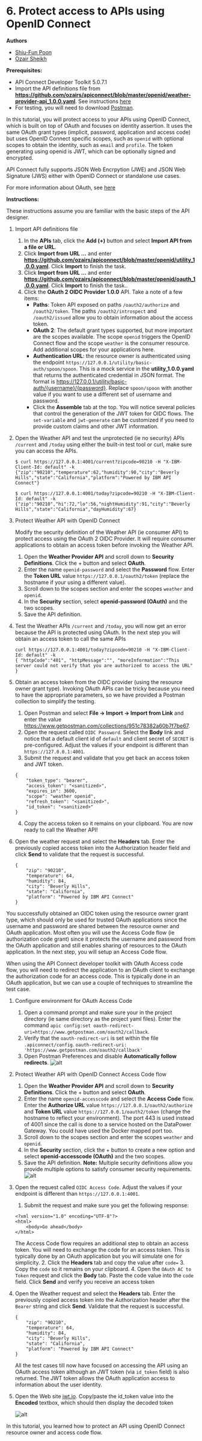 # 6. Protect access to APIs using OpenID Connect

**Authors** 
* [Shiu-Fun Poon](https://github.com/shiup)
* [Ozair Sheikh](https://github.com/ozairs)

**Prerequisites:** 

* API Connect Developer Toolkit 5.0.7.1
* Import the API definitions file from **https://github.com/ozairs/apiconnect/blob/master/openid/weather-provider-api_1.0.0.yaml**. See instructions [here](https://www.ibm.com/support/knowledgecenter/SSMNED_5.0.0/com.ibm.apic.apionprem.doc/create_api_swagger.html)
* For testing, you will need to download [Postman](https://www.getpostman.com/).

In this tutorial, you will protect access to your APIs using OpenID Connect, which is built on top of OAuth and focuses on identity assertion. It uses the same OAuth grant types (implicit, password, application and access code) but uses OpenID Connect specific scopes, such as `openid` with optional scopes to obtain the identity, such as `email` and `profile`. The token generating using openid is JWT, which can be optionally signed and encrypted. 

API Connect fully supports JSON Web Encrpytion (JWE) and JSON Web Signature (JWS) either with OpenID Connect or standalone use cases.

For more information about OAuth, see [here](https://www.ibm.com/support/knowledgecenter/SSMNED_5.0.0/com.ibm.apic.toolkit.doc/tutorial_apionprem_security_OAuth.html)

**Instructions:** 

These instructions assume you are familiar with the basic steps of the API designer.

1. Import API definitions file
	1. In the **APIs** tab, click the **Add (+)** button and select **Import API from a file or URL**.
    2. Click **Import from URL ...** and enter **https://github.com/ozairs/apiconnect/blob/master/openid/utility_1.0.0.yaml**. Click **Import** to finish the task.
	3. Click **Import from URL ...** and enter **https://github.com/ozairs/apiconnect/blob/master/openid/oauth_1.0.0.yaml**. Click **Import** to finish the task..
    4. Click the **OAuth 2 OIDC Provider 1.0.0** API. Take a note of a few items:
    	* **Paths**: Token API exposed on paths `/oauth2/authorize` and `/oauth2/token`. The paths `/oauth2/introspect` and `/oauth2/issued` allow you to obtain information about the access token.
		* **OAuth 2**: The default grant types supported, but more important are the scopes available. The scope `openid` triggers the OpenID Connect flow and the scope `weather` is the consumer resource. Add additional scopes for your applications here.
		* **Authentication URL**: the resource owner is authenticated using the endpoint `https://127.0.0.1/utility/basic-auth/spoon/spoon`. This is a mock service in the **utility_1.0.0.yaml** that returns the authenticated credential in JSON format. The format is https://127.0.0.1/utility/basic-auth/{username}/{password}.  Replace `spoon/spoon` with another value if you want to use a different set of username and password. 
		* Click the **Assemble** tab at the top. You will notice several policies that control the generation of the JWT token for OIDC flows. The `set-variable` and `jwt-generate` can be customized if you need to provide custom claims and other JWT information.
		

2. Open the Weather API and test the unprotected (ie no security) APIs `/current` and `/today` using either the built-in test tool or curl, make sure you can access the APIs.
	```
	$ curl https://127.0.0.1:4001/current?zipcode=90210 -H "X-IBM-Client-Id: default" -k
	{"zip":"90210","temperature":62,"humidity":90,"city":"Beverly Hills","state":"California","platform":"Powered by IBM API Connect"}

	$ curl https://127.0.0.1:4001/today?zipcode=90210 -H "X-IBM-Client-Id: default" -k
	{"zip":"90210","hi":72,"lo":56,"nightHumidity":91,"city":"Beverly Hills","state":"California","dayHumidity":67}
	```
3. Protect Weather API with OpenID Connect
   
	Modify the security definition of the Weather API (ie consumer API) to protect access using the OAuth 2 OIDC Provider. It will require consumer applications to obtain an access token before invoking the Weather API.
	1. Open the **Weather Provider API** and scroll down to **Security Definitions**. Click the + button and select **OAuth**.
	2. Enter the name `openid-password` and select the **Password** flow. Enter the **Token URL** value `https://127.0.0.1/oauth2/token` (replace the hostname if your using a different value).
	3. Scroll down to the scopes section and enter the scopes `weather` and `openid`.
	4. In the **Security** section, select **openid-password (OAuth)** and the two scopes.
	5. Save the API definition.

4. Test the Weather APIs `/current` and `/today`, you will now get an error because the API is protected using OAuth. In the next step you will obtain an access token to call the same APIs
	```
	curl https://127.0.0.1:4001/today?zipcode=90210 -H "X-IBM-Client-Id: default" -k
	{ "httpCode":"401", "httpMessage":"", "moreInformation":"This server could not verify that you are authorized to access the URL" }
	```
5. Obtain an access token from the OIDC provider (using the resource owner grant type). Invoking OAuth APIs can be tricky because you need to have the appropriate parameters, so we have provided a Postman collection to simplify the testing.
	1. Open Postman and select **File -> Import -> Import from Link** and enter the value https://www.getpostman.com/collections/951c78382a60b7f7be67.
	2. Open the request called `OIDC Password`. Select the **Body** link and notice that a default client id of `default` and client secret of `SECRET` is pre-configured. Adjust the values if your endpoint is different than `https://127.0.0.1:4001`.
	3. Submit the request and validate that you get back an access token and JWT token.
	```
	{
		"token_type": "bearer",
		"access_token": "<sanitized>",
		"expires_in": 3600,
		"scope": "weather openid",
		"refresh_token": "<sanitized>",
		"id_token": "<sanitized>"
	}
	```
	4. Copy the access token so it remains on your clipboard. You are now ready to call the Weather API!
6. Open the weather request and select the **Headers** tab. Enter the previously copied access token into the Authorization header field and click **Send** to validate that the request is successful.
	```
	{
		"zip": "90210",
		"temperature": 64,
		"humidity": 84,
		"city": "Beverly Hills",
		"state": "California",
		"platform": "Powered by IBM API Connect"
	}
	```

You successfully obtained an OIDC token using the resource owner grant type, which should only be used for trusted OAuth applications since the username and password are shared between the resource owner and OAuth application. Most often you will use the Access Code flow (ie authorization code grant) since it protects the username and password from the OAuth application and still enables sharing of resources to the OAuth application. In the next step, you will setup an Access Code flow. 

When using the API Connect developer toolkit with OAuth Access code flow, you will need to redirect the application to an OAuth client to exchange the authorization code for an access code. This is typically done in an OAuth application, but we can use a couple of techniques to streamline the test case.

1. Configure environment for OAuth Access Code 
	1. Open a command prompt and make sure your in the project directory (ie same directory as the project yaml files). Enter the command `apic config:set oauth-redirect-uri=https://www.getpostman.com/oauth2/callback`. 
	2. Verify that the `oauth-redirect-uri` is set within the file `.apiconnect/config`.
	`oauth-redirect-uri: 'https://www.getpostman.com/oauth2/callback'`
	3. Open Postman Preferences and disable **Automatically follow redirects**.
	![alt](images/postman.png)

2. Protect Weather API with OpenID Connect Access Code flow  
	1. Open the **Weather Provider API** and scroll down to **Security Definitions**. Click the + button and select **OAuth**.
	2. Enter the name `openid-accesscode` and select the **Access Code** flow. Enter the **Authorize URL** value `https://127.0.0.1/oauth2/authorize` and **Token URL** value `https://127.0.0.1/oauth2/token` (change the hostname to reflect your environment). The port 443 is used instead of 4001 since the call is done to a service hosted on the DataPower Gateway. You could have used the Docker mapped port too.
	3. Scroll down to the scopes section and enter the scopes `weather` and `openid`.
	4. In the **Security** section, click the + button to create a new option and select **openid-accesscode (OAuth)** and the two scopes.
	4. Save the API definition.	
	**Note:** Multiple security definitions allow you provide multiple options to satisfy consumer security requirements.
	![alt](images/security-oidc.png)

3. Open the request called `OIDC Access Code`. Adjust the values if your endpoint is different than `https://127.0.0.1:4001`.
	1. Submit the request and make sure you get the following response:
	```
	<?xml version="1.0" encoding="UTF-8"?>
	<html>
		<body>Go ahead</body>
	</html>
	```
	The Access Code flow requires an additional step to obtain an access token. You will need to exchange the code for an access token. This is typically done by an OAuth application but you will simulate one for simplicity.
	2. Click the **Headers** tab and copy the value after `code=`
	3. Copy the `code` so it remains on your clipboard. 
	4. Open the `OAuth AC to Token` request and click the **Body** tab. Paste the code value into the `code` field. Click **Send** and verify you receive an access token
4. Open the Weather request and select the **Headers** tab. Enter the previously copied access token into the Authorization header  after the `Bearer` string and click **Send**. Validate that the request is successful.
	```
	{
		"zip": "90210",
		"temperature": 64,
		"humidity": 84,
		"city": "Beverly Hills",
		"state": "California",
		"platform": "Powered by IBM API Connect"
	}
	```
	All the test cases till now have focused on accessing the API using an OAuth access token although an JWT token (via `id_token` field) is also returned. The JWT token allows the OAuth application access to information about the user identity.

5. Open the Web site [jwt.io](https://jwt.io). Copy/paste the id_token value into the **Encoded** textbox, which should then display the decoded token

	![alt](images/view-jwt.png)

In this tutorial, you learned how to protect an API using OpenID Connect resource owner and access code flow.